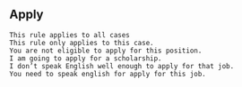 ## Apply
    This rule applies to all cases
    This rule only applies to this case.
    You are not eligible to apply for this position.
    I am going to apply for a scholarship.
    I don’t speak English well enough to apply for that job.
    You need to speak english for apply for this job.